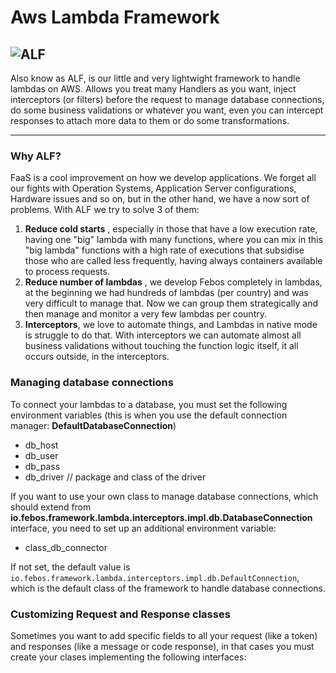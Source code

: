 
# Aws Lambda Framework
![ALF](https://www.diariodejerez.es/2018/08/02/television/extraterrestre-Alf-regresara-television-version_1269183655_87631852_667x375.jpg)
---
Also know as ALF, is our little and very lightwight framework to handle lambdas on AWS. Allows you treat many Handlers as you want, inject interceptors (or filters) before the request to manage database connections,  do some business validations or whatever you want, even you can intercept responses to attach more data to them or do some transformations.

---
### Why ALF?
FaaS is a cool improvement on how we develop applications. We forget all our fights with Operation Systems, Application Server configurations, Hardware issues and so on, but in the other hand, we have a now sort of problems. With ALF we try to solve 3 of them:

1.  **Reduce cold starts** , especially in those that have a low execution rate, having one "big" lambda with many functions, where you can mix in this "big lambda" functions with a high rate of executions that subsidise those who are called less frequently, having always containers available to process requests.
2.  **Reduce number of lambdas** , we develop Febos completely in lambdas, at the beginning we had hundreds of lambdas (per country) and was very difficult to manage that. Now we can group them strategically and then manage and monitor a very few lambdas per country.
3.  **Interceptors**, we love to automate things, and Lambdas in native mode is struggle to do that. With interceptors we can automate almost all business validations without touching the function logic itself, it all occurs outside, in the interceptors.

### Managing database connections
To connect your lambdas to a database, you must set the following environment variables (this is when you use the default connection manager: **DefaultDatabaseConnection**)

* db_host  
* db_user 
* db_pass 
* db_driver // package and class of the driver

If you want to use your own class to manage database connections, which should extend from **io.febos.framework.lambda.interceptors.impl.db.DatabaseConnection** interface, you need to set up an additional environment variable:

* class_db_connector

If not set, the default value is `io.febos.framework.lambda.interceptors.impl.db.DefaultConnection`, which is the default class of the framework to handle database connections.

### Customizing Request and Response classes
Sometimes you want to add specific fields to all your request (like a token) and responses (like a message or code response), in that cases you must create your clases implementing the following interfaces:
